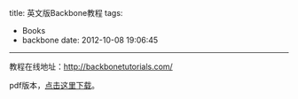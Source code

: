 title: 英文版Backbone教程
tags:
  - Books
  - backbone
date: 2012-10-08 19:06:45
---

教程在线地址：http://backbonetutorials.com/

pdf版本，[点击这里下载](http://cssor.com/wp-content/uploads/2012/10/Backbone-Tutorials.pdf "Backbone教材")。